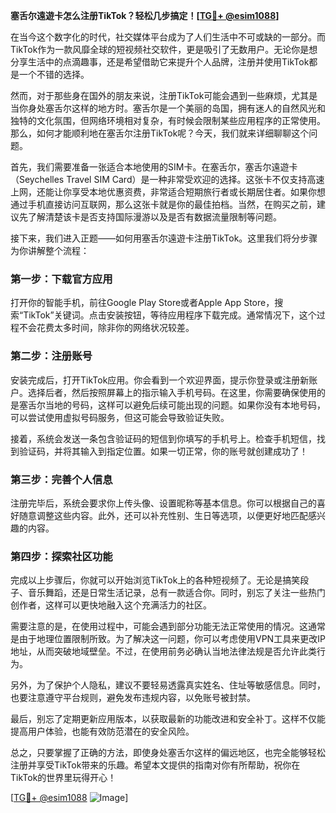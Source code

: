 **塞舌尔遠遊卡怎么注册TikTok？轻松几步搞定！[[TG💪+ @esim1088](https://t.me/s/esim1088)]**

在当今这个数字化的时代，社交媒体平台成为了人们生活中不可或缺的一部分。而TikTok作为一款风靡全球的短视频社交软件，更是吸引了无数用户。无论你是想分享生活中的点滴趣事，还是希望借助它来提升个人品牌，注册并使用TikTok都是一个不错的选择。

然而，对于那些身在国外的朋友来说，注册TikTok可能会遇到一些麻烦，尤其是当你身处塞舌尔这样的地方时。塞舌尔是一个美丽的岛国，拥有迷人的自然风光和独特的文化氛围，但网络环境相对复杂，有时候会限制某些应用程序的正常使用。那么，如何才能顺利地在塞舌尔注册TikTok呢？今天，我们就来详细聊聊这个问题。

首先，我们需要准备一张适合本地使用的SIM卡。在塞舌尔，塞舌尔遠遊卡（Seychelles Travel SIM Card）是一种非常受欢迎的选择。这张卡不仅支持高速上网，还能让你享受本地优惠资费，非常适合短期旅行者或长期居住者。如果你想通过手机直接访问互联网，那么这张卡就是你的最佳拍档。当然，在购买之前，建议先了解清楚该卡是否支持国际漫游以及是否有数据流量限制等问题。

接下来，我们进入正题——如何用塞舌尔遠遊卡注册TikTok。这里我们将分步骤为你讲解整个流程：

### 第一步：下载官方应用

打开你的智能手机，前往Google Play Store或者Apple App Store，搜索“TikTok”关键词。点击安装按钮，等待应用程序下载完成。通常情况下，这个过程不会花费太多时间，除非你的网络状况较差。

### 第二步：注册账号

安装完成后，打开TikTok应用。你会看到一个欢迎界面，提示你登录或注册新账户。选择后者，然后按照屏幕上的指示输入手机号码。在这里，你需要确保使用的是塞舌尔当地的号码，这样可以避免后续可能出现的问题。如果你没有本地号码，可以尝试使用虚拟号码服务，但这可能会导致验证失败。

接着，系统会发送一条包含验证码的短信到你填写的手机号上。检查手机短信，找到验证码，并将其输入到指定位置。如果一切正常，你的账号就创建成功了！

### 第三步：完善个人信息

注册完毕后，系统会要求你上传头像、设置昵称等基本信息。你可以根据自己的喜好随意调整这些内容。此外，还可以补充性别、生日等选项，以便更好地匹配感兴趣的内容。

### 第四步：探索社区功能

完成以上步骤后，你就可以开始浏览TikTok上的各种短视频了。无论是搞笑段子、音乐舞蹈，还是日常生活记录，总有一款适合你。同时，别忘了关注一些热门创作者，这样可以更快地融入这个充满活力的社区。

需要注意的是，在使用过程中，可能会遇到部分功能无法正常使用的情况。这通常是由于地理位置限制所致。为了解决这一问题，你可以考虑使用VPN工具来更改IP地址，从而突破地域壁垒。不过，在使用前务必确认当地法律法规是否允许此类行为。

另外，为了保护个人隐私，建议不要轻易透露真实姓名、住址等敏感信息。同时，也要注意遵守平台规则，避免发布违规内容，以免账号被封禁。

最后，别忘了定期更新应用版本，以获取最新的功能改进和安全补丁。这样不仅能提高用户体验，也能有效防范潜在的安全风险。

总之，只要掌握了正确的方法，即使身处塞舌尔这样的偏远地区，也完全能够轻松注册并享受TikTok带来的乐趣。希望本文提供的指南对你有所帮助，祝你在TikTok的世界里玩得开心！

[[TG💪+ @esim1088](https://t.me/s/esim1088) ![Image](https://i.postimg.cc/4NQfJmqS/Snipaste-2025-05-13-00-14-12.png)]